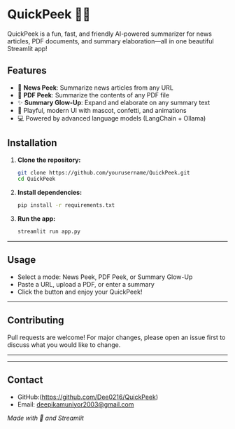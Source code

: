# QuickPeek 🔎🦉

QuickPeek is a fun, fast, and friendly AI-powered summarizer for news articles, PDF documents, and summary elaboration—all in one beautiful Streamlit app!

## Features
- 📰 **News Peek**: Summarize news articles from any URL
- 📄 **PDF Peek**: Summarize the contents of any PDF file
- ✨ **Summary Glow-Up**: Expand and elaborate on any summary text
- 🎉 Playful, modern UI with mascot, confetti, and animations
- 💻 Powered by advanced language models (LangChain + Ollama)



## Installation
1. **Clone the repository:**
   ```bash
   git clone https://github.com/yourusername/QuickPeek.git
   cd QuickPeek
   ```
2. **Install dependencies:**
   ```bash
   pip install -r requirements.txt
   ```
3. **Run the app:**
   ```bash
   streamlit run app.py
   ```

---

## Usage
- Select a mode: News Peek, PDF Peek, or Summary Glow-Up
- Paste a URL, upload a PDF, or enter a summary
- Click the button and enjoy your QuickPeek!

---

## Contributing
Pull requests are welcome! For major changes, please open an issue first to discuss what you would like to change.

---


---

## Contact
- GitHub:(https://github.com/Dee0216/QuickPeek)
- Email: deepikamuniyor2003@gmail.com

_Made with 🦉 and Streamlit_ 
